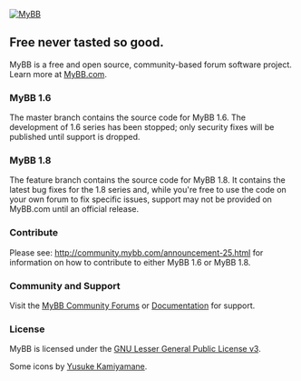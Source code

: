 [![MyBB](https://raw.github.com/mybb/mybb/feature/images/logo.png "MyBB")](http://www.mybb.com "MyBB")

## Free never tasted so good.
MyBB is a free and open source, community-based forum software project. Learn more at [MyBB.com](http://www.mybb.com).

### MyBB 1.6

The master branch contains the source code for MyBB 1.6. The development of 1.6 series has been stopped; only security fixes will be published until support is dropped.

### MyBB 1.8

The feature branch contains the source code for MyBB 1.8. It contains the latest bug fixes for the 1.8 series and, while you're free to use the code on your own forum to fix specific issues, support may not be provided on MyBB.com until an official release.

### Contribute

Please see: http://community.mybb.com/announcement-25.html for information on how to contribute to either MyBB 1.6 or MyBB 1.8.

### Community and Support
Visit the [MyBB Community Forums](http://community.mybb.com) or [Documentation](http://docs.mybb.com) for support.

### License
MyBB is licensed under the [GNU Lesser General Public License v3](http://www.mybb.com/about/license).


Some icons by [Yusuke Kamiyamane](http://p.yusukekamiyamane.com/).
